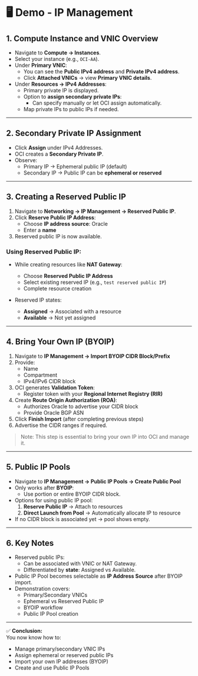 # 🖥️ Demo - IP Management

## 1. Compute Instance and VNIC Overview
- Navigate to **Compute → Instances**.
- Select your instance (e.g., `OCI-AA`).
- Under **Primary VNIC**:
  - You can see the **Public IPv4 address** and **Private IPv4 address**.
  - Click **Attached VNICs** → view **Primary VNIC details**.
- Under **Resources → IPv4 Addresses**:
  - Primary private IP is displayed.
  - Option to **assign secondary private IPs**:
    - Can specify manually or let OCI assign automatically.
  - Map private IPs to public IPs if needed.

---

## 2. Secondary Private IP Assignment
- Click **Assign** under IPv4 Addresses.
- OCI creates a **Secondary Private IP**.
- Observe:
  - Primary IP → Ephemeral public IP (default)
  - Secondary IP → Public IP can be **ephemeral or reserved**

---

## 3. Creating a Reserved Public IP
1. Navigate to **Networking → IP Management → Reserved Public IP**.
2. Click **Reserve Public IP Address**:
   - Choose **IP address source**: Oracle
   - Enter a **name**
3. Reserved public IP is now available.

### Using Reserved Public IP:
- While creating resources like **NAT Gateway**:
  - Choose **Reserved Public IP Address**
  - Select existing reserved IP (e.g., `test reserved public IP`)
  - Complete resource creation

- Reserved IP states:
  - **Assigned** → Associated with a resource
  - **Available** → Not yet assigned

---

## 4. Bring Your Own IP (BYOIP)
1. Navigate to **IP Management → Import BYOIP CIDR Block/Prefix**
2. Provide:
   - Name
   - Compartment
   - IPv4/IPv6 CIDR block
3. OCI generates **Validation Token**:
   - Register token with your **Regional Internet Registry (RIR)**
4. Create **Route Origin Authorization (ROA)**:
   - Authorizes Oracle to advertise your CIDR block
   - Provide Oracle BGP ASN
5. Click **Finish Import** (after completing previous steps)
6. Advertise the CIDR ranges if required.

> Note: This step is essential to bring your own IP into OCI and manage it.

---

## 5. Public IP Pools
- Navigate to **IP Management → Public IP Pools → Create Public Pool**
- Only works after **BYOIP**:
  - Use portion or entire BYOIP CIDR block.
- Options for using public IP pool:
  1. **Reserve Public IP** → Attach to resources
  2. **Direct Launch from Pool** → Automatically allocate IP to resource
- If no CIDR block is associated yet → pool shows empty.

---

## 6. Key Notes
- Reserved public IPs:
  - Can be associated with VNIC or NAT Gateway.
  - Differentiated by **state**: Assigned vs Available.
- Public IP Pool becomes selectable as **IP Address Source** after BYOIP import.
- Demonstration covers:
  - Primary/Secondary VNICs
  - Ephemeral vs Reserved Public IP
  - BYOIP workflow
  - Public IP Pool creation

---

✅ **Conclusion:**  
You now know how to:
- Manage primary/secondary VNIC IPs
- Assign ephemeral or reserved public IPs
- Import your own IP addresses (BYOIP)
- Create and use Public IP Pools
